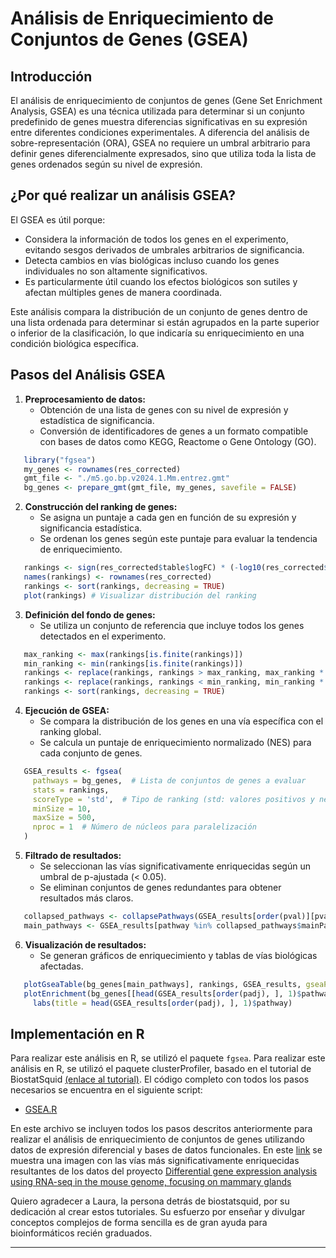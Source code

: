 # Análisis de Enriquecimiento de Conjuntos de Genes (GSEA)

## Introducción

El análisis de enriquecimiento de conjuntos de genes (Gene Set Enrichment Analysis, GSEA) es una técnica utilizada para determinar si un conjunto predefinido de genes muestra diferencias significativas en su expresión entre diferentes condiciones experimentales. A diferencia del análisis de sobre-representación (ORA), GSEA no requiere un umbral arbitrario para definir genes diferencialmente expresados, sino que utiliza toda la lista de genes ordenados según su nivel de expresión.

## ¿Por qué realizar un análisis GSEA?

El GSEA es útil porque:
- Considera la información de todos los genes en el experimento, evitando sesgos derivados de umbrales arbitrarios de significancia.
- Detecta cambios en vías biológicas incluso cuando los genes individuales no son altamente significativos.
- Es particularmente útil cuando los efectos biológicos son sutiles y afectan múltiples genes de manera coordinada.

Este análisis compara la distribución de un conjunto de genes dentro de una lista ordenada para determinar si están agrupados en la parte superior o inferior de la clasificación, lo que indicaría su enriquecimiento en una condición biológica específica.

## Pasos del Análisis GSEA

1. **Preprocesamiento de datos:**
   - Obtención de una lista de genes con su nivel de expresión y estadística de significancia.
   - Conversión de identificadores de genes a un formato compatible con bases de datos como KEGG, Reactome o Gene Ontology (GO).
```r
   library("fgsea")
   my_genes <- rownames(res_corrected)
   gmt_file <- "./m5.go.bp.v2024.1.Mm.entrez.gmt"
   bg_genes <- prepare_gmt(gmt_file, my_genes, savefile = FALSE)
```
2. **Construcción del ranking de genes:**
   - Se asigna un puntaje a cada gen en función de su expresión y significancia estadística.
   - Se ordenan los genes según este puntaje para evaluar la tendencia de enriquecimiento.
```r
   rankings <- sign(res_corrected$table$logFC) * (-log10(res_corrected$table$PValue))
   names(rankings) <- rownames(res_corrected)
   rankings <- sort(rankings, decreasing = TRUE)
   plot(rankings) # Visualizar distribución del ranking
```

3. **Definición del fondo de genes:**
   - Se utiliza un conjunto de referencia que incluye todos los genes detectados en el experimento.
```r
   max_ranking <- max(rankings[is.finite(rankings)])
   min_ranking <- min(rankings[is.finite(rankings)])
   rankings <- replace(rankings, rankings > max_ranking, max_ranking * 10)
   rankings <- replace(rankings, rankings < min_ranking, min_ranking * 10)
   rankings <- sort(rankings, decreasing = TRUE)
```

4. **Ejecución de GSEA:**
   - Se compara la distribución de los genes en una vía específica con el ranking global.
   - Se calcula un puntaje de enriquecimiento normalizado (NES) para cada conjunto de genes.
```r
   GSEA_results <- fgsea(
     pathways = bg_genes,  # Lista de conjuntos de genes a evaluar
     stats = rankings,
     scoreType = 'std',  # Tipo de ranking (std: valores positivos y negativos)
     minSize = 10,
     maxSize = 500,
     nproc = 1  # Número de núcleos para paralelización
   )
```

5. **Filtrado de resultados:**
   - Se seleccionan las vías significativamente enriquecidas según un umbral de p-ajustada (< 0.05).
   - Se eliminan conjuntos de genes redundantes para obtener resultados más claros.
```r
   collapsed_pathways <- collapsePathways(GSEA_results[order(pval)][pval < 0.05], bg_genes, rankings)
   main_pathways <- GSEA_results[pathway %in% collapsed_pathways$mainPathways][order(-NES), pathway]
```

6. **Visualización de resultados:**
   - Se generan gráficos de enriquecimiento y tablas de vías biológicas afectadas.
```r
   plotGseaTable(bg_genes[main_pathways], rankings, GSEA_results, gseaParam = 0.5)
   plotEnrichment(bg_genes[[head(GSEA_results[order(padj), ], 1)$pathway]], rankings) + 
     labs(title = head(GSEA_results[order(padj), ], 1)$pathway)
```
## Implementación en R

Para realizar este análisis en R, se utilizó el paquete `fgsea`. Para realizar este análisis en R, se utilizó el paquete clusterProfiler, basado en el tutorial de BiostatSquid [(enlace al tutorial)](https://biostatsquid.com/fgsea-tutorial-gsea/).
El código completo con todos los pasos necesarios se encuentra en el siguiente script:
- [GSEA.R](./Recursos/GSEA.R)

En este archivo se incluyen todos los pasos descritos anteriormente para realizar el análisis de enriquecimiento de conjuntos de genes utilizando datos de expresión diferencial y bases de datos funcionales. En este [link](./Recursos/GO.RDS_gsea_top30pathways.pdf) se muestra una imagen con las vías más significativamente enriquecidas resultantes de los datos del proyecto [Differential gene expression analysis using RNA-seq in the mouse genome, focusing on mammary glands](../)

Quiero agradecer a Laura, la persona detrás de biostatsquid, por su dedicación al crear estos tutoriales. Su esfuerzo por enseñar y divulgar conceptos complejos de forma sencilla es de gran ayuda para bioinformáticos recién graduados.

---


